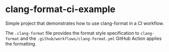 # clang-format-ci-example

Simple project that demonstrates how to use clang-format in a CI workflow.

The `.clang-format` file provides the format style specification to `clang-format`
and the `.github/workflows/clang-format.yml` GitHub Action applies the formatting.

